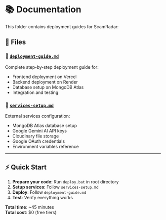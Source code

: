 # 📚 Documentation

This folder contains deployment guides for ScamRadar:

## 📁 Files

### 🚀 [`deployment-guide.md`](deployment-guide.md)
Complete step-by-step deployment guide for:
- Frontend deployment on Vercel
- Backend deployment on Render  
- Database setup on MongoDB Atlas
- Integration and testing

### 🔑 [`services-setup.md`](services-setup.md)
External services configuration:
- MongoDB Atlas database setup
- Google Gemini AI API keys
- Cloudinary file storage
- Google OAuth credentials
- Environment variables reference

---

## ⚡ Quick Start

1. **Prepare your code**: Run `deploy.bat` in root directory
2. **Setup services**: Follow `services-setup.md` 
3. **Deploy**: Follow `deployment-guide.md`
4. **Test**: Verify everything works

**Total time**: ~45 minutes  
**Total cost**: $0 (free tiers)
